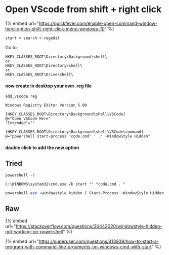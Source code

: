 # Open VScode from shift + right click

{% embed url="https://quickfever.com/enable-open-command-window-here-option-shift-right-click-menu-windows-10" %}

```
start > search > regedit
```

Go to:

```
HKEY_CLASSES_ROOT\Directory\Background\shell\
or
HKEY_CLASSES_ROOT\Directory\shell\
or
HKEY_CLASSES_ROOT\Drive\shell\
```

#### now create in desktop your own .reg file

```
add_vscode.reg
```

```
Windows Registry Editor Version 5.00

[HKEY_CLASSES_ROOT\Directory\Background\shell\VSCode]
@="Open VSCode Here"
"Extended"=""

[HKEY_CLASSES_ROOT\Directory\Background\shell\VSCode\command]
@="powershell start-process 'code.cmd' ' .' -WindowStyle Hidden"
```

#### double click to add the new option

## Tried

```
powershell -?
```

```batch
C:\WINDOWS\system32\cmd.exe /k start "" "code.cmd . "
```

```scss
powershell.exe -windowstyle hidden { Start-Process -WindowStyle Hidden code.cmd -ArgumentList "." }
```

## Raw

{% embed url="https://stackoverflow.com/questions/36442020/windowstyle-hidden-not-working-on-powershell" %}

{% embed url="https://superuser.com/questions/413939/how-to-start-a-program-with-command-line-arguments-on-windows-cmd-with-start" %}
